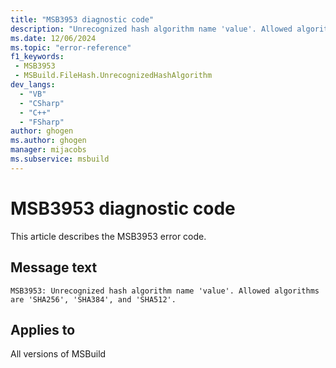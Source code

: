 ```yaml
---
title: "MSB3953 diagnostic code"
description: "Unrecognized hash algorithm name 'value'. Allowed algorithms are 'SHA256', 'SHA384', and 'SHA512'."
ms.date: 12/06/2024
ms.topic: "error-reference"
f1_keywords:
 - MSB3953
 - MSBuild.FileHash.UnrecognizedHashAlgorithm
dev_langs:
  - "VB"
  - "CSharp"
  - "C++"
  - "FSharp"
author: ghogen
ms.author: ghogen
manager: mijacobs
ms.subservice: msbuild
---
```


# MSB3953 diagnostic code

<!-- :::ErrorDefinitionDescription::: -->
<!-- :::editable-content name="introDescription"::: -->
This article describes the MSB3953 error code.
<!-- :::editable-content-end::: -->

## Message text

`MSB3953: Unrecognized hash algorithm name 'value'. Allowed algorithms are 'SHA256', 'SHA384', and 'SHA512'.`

<!-- :::editable-content name="postOutputDescription"::: -->
<!--
{StrBegin="MSB3953: "}
-->
<!-- :::editable-content-end::: -->
<!-- :::ErrorDefinitionDescription-end::: -->

## Applies to

All versions of MSBuild
